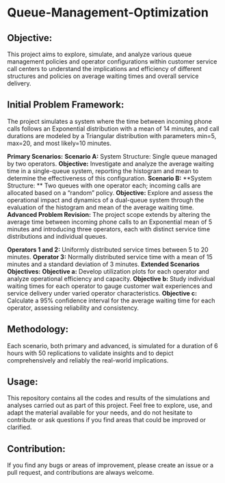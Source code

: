 # Queue-Management-Optimization

## Objective:
This project aims to explore, simulate, and analyze various queue management policies and operator configurations within customer service call centers to understand the implications and efficiency of different structures and policies on average waiting times and overall service delivery.

## Initial Problem Framework:
The project simulates a system where the time between incoming phone calls follows an Exponential distribution with a mean of 14 minutes, and call durations are modeled by a Triangular distribution with parameters min=5, max=20, and most likely=10 minutes.

**Primary Scenarios:**
**Scenario A:**
System Structure: Single queue managed by two operators.
**Objective:** Investigate and analyze the average waiting time in a single-queue system, reporting the histogram and mean to determine the effectiveness of this configuration.
**Scenario B:**
**System Structure: ** Two queues with one operator each; incoming calls are allocated based on a “random” policy.
**Objective:** Explore and assess the operational impact and dynamics of a dual-queue system through the evaluation of the histogram and mean of the average waiting time.
**Advanced Problem Revision:**
The project scope extends by altering the average time between incoming phone calls to an Exponential mean of 5 minutes and introducing three operators, each with distinct service time distributions and individual queues.

**Operators 1 and 2:** Uniformly distributed service times between 5 to 20 minutes.
**Operator 3:** Normally distributed service time with a mean of 15 minutes and a standard deviation of 3 minutes.
**Extended Scenarios Objectives:**
**Objective a:** Develop utilization plots for each operator and analyze operational efficiency and capacity.
**Objective b:** Study individual waiting times for each operator to gauge customer wait experiences and service delivery under varied operator characteristics.
**Objective c:** Calculate a 95% confidence interval for the average waiting time for each operator, assessing reliability and consistency.
## Methodology:
Each scenario, both primary and advanced, is simulated for a duration of 6 hours with 50 replications to validate insights and to depict comprehensively and reliably the real-world implications.

## Usage:
This repository contains all the codes and results of the simulations and analyses carried out as part of this project. Feel free to explore, use, and adapt the material available for your needs, and do not hesitate to contribute or ask questions if you find areas that could be improved or clarified.

## Contribution:
If you find any bugs or areas of improvement, please create an issue or a pull request, and contributions are always welcome.
